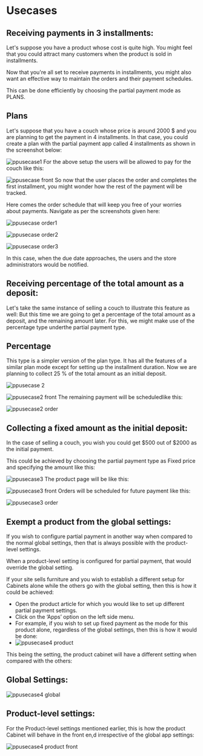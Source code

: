 # Usecases

## Receiving payments in 3 installments: <a href="#receiving-payments-in-3-installments" id="receiving-payments-in-3-installments"></a>

Let's suppose you have a product whose cost is quite high. You might feel that you could attract many customers when the product is sold in installments.

Now that you're all set to receive payments in installments, you might also want an effective way to maintain the orders and their payment schedules.

This can be done efficiently by choosing the partial payment mode as PLANS.

## Plans <a href="#plans" id="plans"></a>

Let's suppose that you have a couch whose price is around 2000 $ and you are planning to get the payment in 4 installments. In that case, you could create a plan with the partial payment app called 4 installments as shown in the screenshot below:

![ppusecase1](https://raw.githubusercontent.com/j2store/doc-images/master/partial-payments/usecases/app_partialpaymentusecase1.png) For the above setup the users will be allowed to pay for the couch like this:

![ppusecase front](https://raw.githubusercontent.com/j2store/doc-images/master/partial-payments/usecases/app_partialpaymentusecase1front.png) So now that the user places the order and completes the first installment, you might wonder how the rest of the payment will be tracked.

Here comes the order schedule that will keep you free of your worries about payments. Navigate as per the screenshots given here:

![ppusecase order1](https://raw.githubusercontent.com/j2store/doc-images/master/partial-payments/usecases/app_partialpaymentusecase1order1.png)

![ppusecase order2](https://raw.githubusercontent.com/j2store/doc-images/master/partial-payments/usecases/app_partialpaymentusecase1order2.png)

![ppusecase order3](https://raw.githubusercontent.com/j2store/doc-images/master/partial-payments/usecases/app_partialpaymentusecase1order3.png)

In this case, when the due date approaches, the users and the store administrators would be notified.

## Receiving percentage of the total amount as a deposit: <a href="#receiving-percentage-of-total-amount-as-deposit" id="receiving-percentage-of-total-amount-as-deposit"></a>

Let's take the same instance of selling a couch to illustrate this feature as well: But this time we are going to get a percentage of the total amount as a deposit, and the remaining amount later. For this, we might make use of the percentage type underthe  partial payment type.

## Percentage <a href="#percentage" id="percentage"></a>

This type is a simpler version of the plan type. It has all the features of a similar plan mode except for setting up the installment duration. Now we are planning to collect 25 % of the total amount as an initial deposit.

![ppusecase 2](https://raw.githubusercontent.com/j2store/doc-images/master/partial-payments/usecases/app_partialpaymentusecase2.png)

![ppusecase2 front](https://raw.githubusercontent.com/j2store/doc-images/master/partial-payments/usecases/app_partialpaymentusecase2front.png) The remaining payment will be scheduledlike this:

![ppusecase2 order](https://raw.githubusercontent.com/j2store/doc-images/master/partial-payments/usecases/app_partialpaymentusecase2order.png)

## Collecting a fixed amount as the initial deposit: <a href="#collecting-a-fixed-amount-as-the-initial-deposit" id="collecting-a-fixed-amount-as-the-initial-deposit"></a>

In the case of selling a couch, you wish you could get $500 out of $2000 as the initial payment.

This could be achieved by choosing the partial payment type as Fixed price and specifying the amount like this:

![ppusecase3](https://raw.githubusercontent.com/j2store/doc-images/master/partial-payments/usecases/app_partialpaymentusecase3.png) The product page will be like this:

![ppusecase3 front](https://raw.githubusercontent.com/j2store/doc-images/master/partial-payments/usecases/app_partialpaymentusecase3front.png) Orders will be scheduled for future payment like this:

![ppusecase3 order](https://raw.githubusercontent.com/j2store/doc-images/master/partial-payments/usecases/app_partialpaymentusecase3order.png)

## Exempt a product from the global settings: <a href="#exempt-a-product-from-the-global-settings" id="exempt-a-product-from-the-global-settings"></a>

If you wish to configure partial payment in another way when compared to the normal global settings, then that is always possible with the product-level settings.

When a product-level setting is configured for partial payment, that would override the global setting.

If your site sells furniture and you wish to establish a different setup for Cabinets alone while the others go with the global setting, then this is how it could be achieved:

* Open the product article for which you would like to set up different partial payment settings.
* Click on the ‘Apps’ option on the left side menu.
* For example, if you wish to set up fixed payment as the mode for this product alone, regardless of the global settings, then this is how it would be done:
* ![ppusecase4 product](https://raw.githubusercontent.com/j2store/doc-images/master/partial-payments/usecases/app_partialpaymentusecase4product.png)

This being the setting, the product cabinet will have a different setting when compared with the others:

## Global Settings: <a href="#global-settings" id="global-settings"></a>

![ppusecase4 global](https://raw.githubusercontent.com/j2store/doc-images/master/partial-payments/usecases/app_partialpaymentusecase4global.png)

## Product-level settings: <a href="#product-level-settings" id="product-level-settings"></a>

For the Product-level settings mentioned earlier, this is how the product Cabinet will behave in the front en,d irrespective of the global app settings:

![ppusecase4 product front](https://raw.githubusercontent.com/j2store/doc-images/master/partial-payments/usecases/app_partialpaymentusecase4productfront.png)
